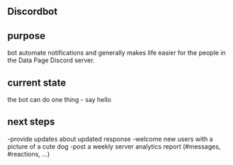 ## Discordbot

## purpose

bot automate notifications and generally makes life easier for the people in the Data Page Discord server.

## current state

the bot can do one thing - say hello

## next steps

-provide updates about updated response
-welcome new users with a picture of a cute dog
-post a weekly server analytics report (#messages, #reactions, ...)


